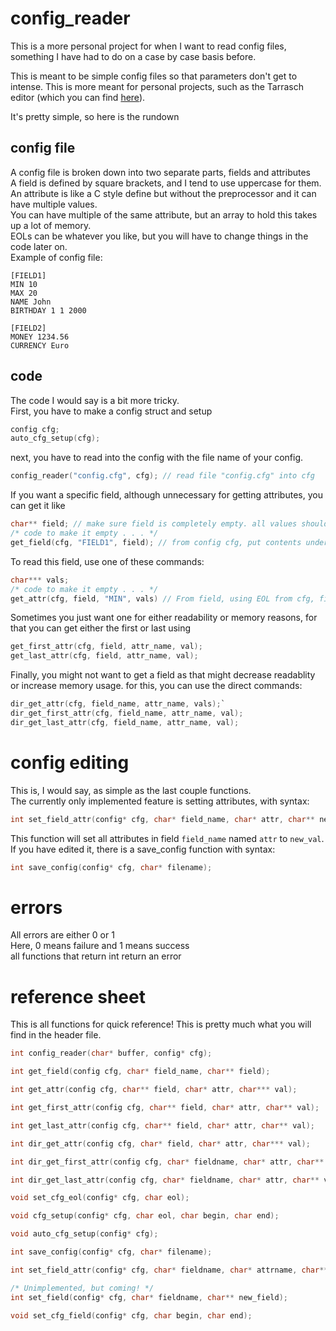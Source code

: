

# config_reader  
This is a more personal project for when I want to read config files, something I have had to do on a case by case basis before.  
  
This is meant to be simple config files so that parameters don't get to intense. This is more meant for personal projects, such as the Tarrasch editor (which you can find [here](https://www.github.com/pawnlord/tarrasch-editor)).  
  
It's pretty simple, so here is the rundown  
  
## config file
A config file is broken down into two separate parts, fields and attributes  
A field is defined by square brackets, and I tend to use uppercase for them.  
An attribute is like a C style define but without the preprocessor and it can have multiple values.  
You can have multiple of the same attribute, but an array to hold this takes up a lot of memory.  
EOLs can be whatever you like, but you will have to change things in the code later on.  
Example of config file:
```
[FIELD1]
MIN 10
MAX 20
NAME John
BIRTHDAY 1 1 2000

[FIELD2]
MONEY 1234.56
CURRENCY Euro
```

## code
The code I would say is a bit more tricky.  
First, you have to make a config struct and setup  
```c  
config cfg;  
auto_cfg_setup(cfg);  
```  
next, you have to read into the config with the file name of your config.
```c
config_reader("config.cfg", cfg); // read file "config.cfg" into cfg  
```  
If you want a specific field, although unnecessary for getting attributes, you can get it like  
```  c
char** field; // make sure field is completely empty. all values should be set to 0.
/* code to make it empty . . . */
get_field(cfg, "FIELD1", field); // from config cfg, put contents under "[FIELD1]" in the config file into field  
```  
To read this field, use one of these commands:  
``` c 
char*** vals;
/* code to make it empty . . . */ 
get_attr(cfg, field, "MIN", vals) // From field, using EOL from cfg, find all values of MIN, put all instances of min with each value into vals
```   
Sometimes you just want one for either readability or memory reasons, for that you can get either the first or last using
```c
get_first_attr(cfg, field, attr_name, val);
get_last_attr(cfg, field, attr_name, val);
```
Finally, you might not want to get a field as that might decrease readablity or increase memory usage. for this, you can use the direct commands:
```c
dir_get_attr(cfg, field_name, attr_name, vals);`
dir_get_first_attr(cfg, field_name, attr_name, val);
dir_get_last_attr(cfg, field_name, attr_name, val);
```
  
# config editing
This is, I would say, as simple as the last couple functions.  
The currently only implemented feature is setting attributes, with syntax:
 ```c
 int set_field_attr(config* cfg, char* field_name, char* attr, char** new_val);
 ```  
This function will set all attributes in field `field_name` named `attr` to `new_val`.   
If you have edited it, there is a save_config function with syntax:  
```c
int save_config(config* cfg, char* filename);
```  

# errors  
All errors are either 0 or 1  
Here, 0 means failure and 1 means success  
all functions that return int return an error  

# reference sheet
This is all functions for quick reference!
This is pretty much what you will find in the header file.
```c
int config_reader(char* buffer, config* cfg);

int get_field(config cfg, char* field_name, char** field); 

int get_attr(config cfg, char** field, char* attr, char*** val); 

int get_first_attr(config cfg, char** field, char* attr, char** val); 

int get_last_attr(config cfg, char** field, char* attr, char** val);

int dir_get_attr(config cfg, char* field, char* attr, char*** val);

int dir_get_first_attr(config cfg, char* fieldname, char* attr, char** val);

int dir_get_last_attr(config cfg, char* fieldname, char* attr, char** val);

void set_cfg_eol(config* cfg, char eol);

void cfg_setup(config* cfg, char eol, char begin, char end);

void auto_cfg_setup(config* cfg);

int save_config(config* cfg, char* filename);

int set_field_attr(config* cfg, char* fieldname, char* attrname, char** new_val);

/* Unimplemented, but coming! */
int set_field(config* cfg, char* fieldname, char** new_field);

void set_cfg_field(config* cfg, char begin, char end); 

```